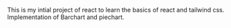 This is my intial project of react to learn the basics of react and tailwind css.
Implementation of Barchart and piechart.
